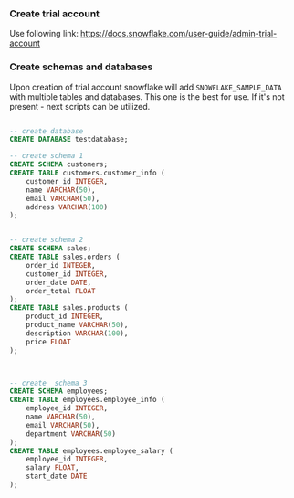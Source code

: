 ### Create trial account


Use following link: https://docs.snowflake.com/user-guide/admin-trial-account


### Create schemas and databases

Upon creation of trial account snowflake will add `SNOWFLAKE_SAMPLE_DATA` with multiple tables and databases. This one is the best for use.
If it's not present - next scripts can be utilized.



```sql

-- create database
CREATE DATABASE testdatabase;

-- create schema 1
CREATE SCHEMA customers;
CREATE TABLE customers.customer_info (
    customer_id INTEGER,
    name VARCHAR(50),
    email VARCHAR(50),
    address VARCHAR(100)
);


-- create schema 2
CREATE SCHEMA sales;
CREATE TABLE sales.orders (
    order_id INTEGER,
    customer_id INTEGER,
    order_date DATE,
    order_total FLOAT
);
CREATE TABLE sales.products (
    product_id INTEGER,
    product_name VARCHAR(50),
    description VARCHAR(100),
    price FLOAT
);



-- create  schema 3
CREATE SCHEMA employees;
CREATE TABLE employees.employee_info (
    employee_id INTEGER,
    name VARCHAR(50),
    email VARCHAR(50),
    department VARCHAR(50)
);
CREATE TABLE employees.employee_salary (
    employee_id INTEGER,
    salary FLOAT,
    start_date DATE
);
```
